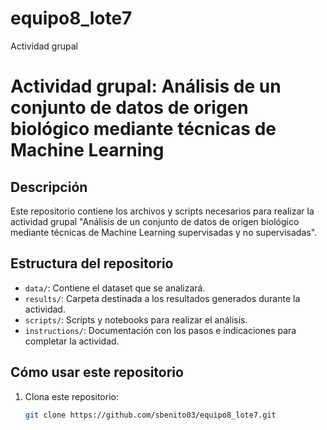 # equipo8_lote7
Actividad grupal
# Actividad grupal: Análisis de un conjunto de datos de origen biológico mediante técnicas de Machine Learning

## Descripción

Este repositorio contiene los archivos y scripts necesarios para realizar la actividad grupal "Análisis de un conjunto de datos de origen biológico mediante técnicas de Machine Learning supervisadas y no supervisadas".

## Estructura del repositorio

- `data/`: Contiene el dataset que se analizará.
- `results/`: Carpeta destinada a los resultados generados durante la actividad.
- `scripts/`: Scripts y notebooks para realizar el análisis.
- `instructions/`: Documentación con los pasos e indicaciones para completar la actividad.
  
## Cómo usar este repositorio
1. Clona este repositorio:
   ```bash
   git clone https://github.com/sbenito03/equipo8_lote7.git
